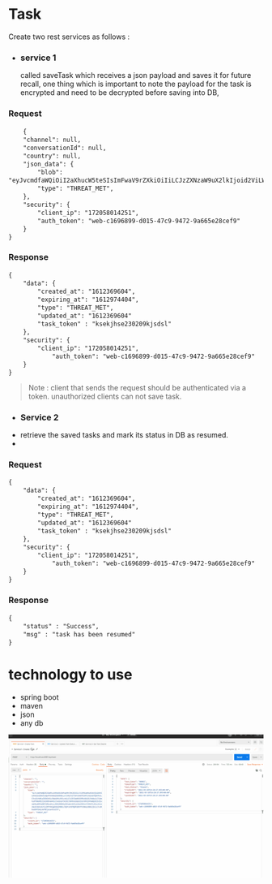  <!DOCTYPE html>
<html>
 <head>
  <meta charset="utf-8">
  <meta name="viewport" content="width=device-width, initial-scale=1.0">
   <link rel="stylesheet" href="https://stackedit.io/style.css" />
</head>

<body class="stackedit">
  <div class="stackedit__html"><h1 id="task">Task</h1>
<p>Create two rest services as follows :</p>
<ul>
<li>
<h3 id="service-1">service 1</h3>
called saveTask which receives a json payload and saves it for future recall, one thing which is important to note the payload for the task is encrypted and need to be decrypted before saving into DB,</li>
</ul>
<h3 id="Request">Request</h3>
<pre><code>    {
    "channel": null,
    "conversationId": null,
    "country": null,
    "json_data": {
        "blob": "eyJvcmdfaWQiOiI2aXhucW5teSIsImFwaV9rZXkiOiIiLCJzZXNzaW9uX2lkIjoid2ViLWMxNjk2ODk5LWQwMTUtNDdjOS05NDcyLTlhNjY1ZTI4Y2VmOTE2MTIzNjk1OTQ3OTkiLCJhcGlfdHlwZSI6InNlc3Npb24tcXVlcnkiLCJzZXJ2aWNlX3R5cGUiOiJhbGwiLCJldmVudF90eXBlIjoibG9naW4iLCJwb2xpY3kiOiJ3dV9sb2dpbiIsInBhZ2VfaWQiOiIxIiwiaW5wdXRfaXBfYWRkcmVzcyI6IjI0NS4yNCiaWxlX2Jyb3dzZXIiLCJ3ZWJfc2Vzc2lvbl9pZCI6IndlYi1jMTY5Njg5OS1kMDE1LTQ3YzktOTQ3Mi05YTY2NWUyOGNlZjkiLCJvdXRwdXRfZm9ybWF0IjoianNvbiJ9",
        "type": "THREAT_MET",
    },
    "security": {
        "client_ip": "172058014251",
        "auth_token": "web-c1696899-d015-47c9-9472-9a665e28cef9"
    }
}
</code></pre>
<h3 id="response">Response</h3>
<pre><code>{
    "data": {
        "created_at": "1612369604",
        "expiring_at": "1612974404",
        "type": "THREAT_MET",
        "updated_at": "1612369604"
        "task_token" : "ksekjhse230209kjsdsl"
    },
    "security": {
        "client_ip": "172058014251",
            "auth_token": "web-c1696899-d015-47c9-9472-9a665e28cef9"
    }
}
</code></pre>
<blockquote>
<p>Note : client that sends the request should be authenticated via a token. unauthorized clients can not save task.</p>
</blockquote>
<ul>
<li>
<h3 id="service-2">Service 2</h3>
</li>
<li>retrieve the saved tasks and mark its status in DB as resumed.</li>
<li></li>
</ul>
<h3 id="request">Request</h3>
<pre><code>{
    "data": {
        "created_at": "1612369604",
        "expiring_at": "1612974404",
        "type": "THREAT_MET",
        "updated_at": "1612369604"
        "task_token" : "ksekjhse230209kjsdsl"
    },
    "security": {
        "client_ip": "172058014251",
            "auth_token": "web-c1696899-d015-47c9-9472-9a665e28cef9"
    }
}
</code></pre>
<h3 id="response-1">Response</h3>
<pre><code>{
    "status" : "Success",
    "msg" : "task has been resumed"
}
</code></pre>
<h1 id="technology-to-use">technology to use</h1>
<ul>
<li>spring boot</li>
<li>maven</li>
<li>json</li>
<li>any db</li>
</ul>
</div>
</body>
</html>

![grab-landing-page](https://github.com/surajbadhe/TaskManager/blob/master/Task_Create_Update_Get_Demo_GIF.gif)
